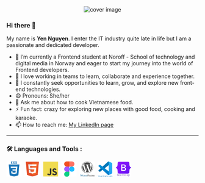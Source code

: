 <div align="center">
  <img src="http://howareyounorway.no/wp-content/uploads/2023/06/cover4.webp" alt="cover image" width="600px"/>
</div>

### Hi there 👋
My name is **Yen Nguyen**. I enter the IT industry quite late in life but I am a passionate and dedicated developer.

- 🌱 I’m currently a Frontend student at Noroff - School of technology and digital media in Norway and eager to start my journey into the world of Frontend developers. 
- 👯 I love working in teams to learn, collaborate and experience together.
- 🤔 I constantly seek opportunities to learn, grow, and explore new front-end technologies.
- 😄 Pronouns: She/her
- 💬 Ask me about how to cook Vietnamese food.
- ⚡ Fun fact: crazy for exploring new places with good food, cooking and karaoke.
- 📫 How to reach me: [My LinkedIn page](https://www.linkedin.com/in/yen-nguyen-76340440/)

---

### :hammer_and_wrench: Languages and Tools :
<div>
  <img src="https://github.com/devicons/devicon/blob/master/icons/css3/css3-plain-wordmark.svg"  title="CSS3" alt="CSS" width="40" height="40"/>&nbsp;
  <img src="https://github.com/devicons/devicon/blob/master/icons/html5/html5-original.svg" title="HTML5" alt="HTML" width="40" height="40"/>&nbsp;
  <img src="https://github.com/devicons/devicon/blob/master/icons/javascript/javascript-original.svg" title="JavaScript" alt="JavaScript" width="40" height="40"/>&nbsp;
  <img src="https://github.com/devicons/devicon/blob/master/icons/figma/figma-original.svg" title="Figma" alt="Figma" width="40" height="40"/>&nbsp;
  <img src="https://github.com/devicons/devicon/blob/master/icons/wordpress/wordpress-original.svg" title="Wordpress" alt="Worpress" width="40" height="40"/>&nbsp;
  <img src="https://github.com/devicons/devicon/blob/master/icons/vscode/vscode-original-wordmark.svg" title="VScode" alt="VScode" width="40" height="40"/>&nbsp;
  <img src="https://github.com/devicons/devicon/blob/master/icons/bootstrap/bootstrap-original-wordmark.svg" title="VScode" alt="VScode" width="40" height="40"/>&nbsp;

</div>
<!-- 
### Reach me at:
- My Email: nguyenthikimyen25@gmail.com
- [My LinkedIn page](https://www.linkedin.com/in/yen-nguyen-76340440/) -->
<!-- - 🔭 I’m currently working on 
- 🌱 I’m currently learning ...
- 👯 I’m looking to collaborate on ...
- 🤔 I’m looking for help with ...
- 💬 Ask me about ...
- 📫 How to reach me: ... -->
